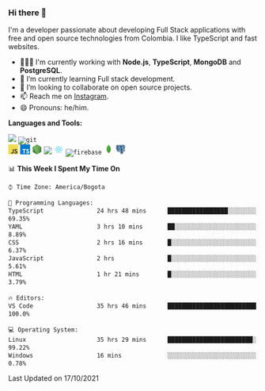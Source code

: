 ### Hi there 👋

I'm a developer passionate about developing Full Stack applications with free and open source technologies from Colombia. I like TypeScript and fast websites.

- 👨🏽‍💻 I'm currently working with **Node.js**, **TypeScript**, **MongoDB** and **PostgreSQL**.
- 🌱 I’m currently learning Full stack development.
- 🚀 I’m looking to collaborate on open source projects.
- 📫   Reach me on [Instagram](https://instagram.com/nexckycort).
- 😄  Pronouns: he/him.

**Languages and Tools:**  

<code><img height="20"  src="https://upload.wikimedia.org/wikipedia/commons/2/2d/Visual_Studio_Code_1.18_icon.svg"></code>
<code><img src="https://www.vectorlogo.zone/logos/git-scm/git-scm-icon.svg" alt="git" height="20"/> </code>
<code><img height="20" src="https://raw.githubusercontent.com/github/explore/80688e429a7d4ef2fca1e82350fe8e3517d3494d/topics/javascript/javascript.png"></code>
<code><img height="20" src="https://raw.githubusercontent.com/github/explore/80688e429a7d4ef2fca1e82350fe8e3517d3494d/topics/typescript/typescript.png"></code>
<code><img height="20" src="https://raw.githubusercontent.com/github/explore/80688e429a7d4ef2fca1e82350fe8e3517d3494d/topics/nodejs/nodejs.png"></code>
<code><img height="20" src="https://deno.land/logo.svg"></code>
<code><img height="20" src="https://raw.githubusercontent.com/github/explore/80688e429a7d4ef2fca1e82350fe8e3517d3494d/topics/react/react.png"></code>
<code><img src="https://www.vectorlogo.zone/logos/firebase/firebase-icon.svg" alt="firebase"  height="20"/></code>
<code><img src="https://raw.githubusercontent.com/devicons/devicon/master/icons/mongodb/mongodb-original.svg"  height="20"/></code>
<code><img src="https://raw.githubusercontent.com/devicons/devicon/master/icons/postgresql/postgresql-original.svg" height="20"/></code>

<!--START_SECTION:waka-->
📊 **This Week I Spent My Time On** 

```text
⌚︎ Time Zone: America/Bogota

💬 Programming Languages: 
TypeScript               24 hrs 48 mins      █████████████████░░░░░░░░   69.35% 
YAML                     3 hrs 10 mins       ██░░░░░░░░░░░░░░░░░░░░░░░   8.89% 
CSS                      2 hrs 16 mins       █░░░░░░░░░░░░░░░░░░░░░░░░   6.37% 
JavaScript               2 hrs               █░░░░░░░░░░░░░░░░░░░░░░░░   5.61% 
HTML                     1 hr 21 mins        █░░░░░░░░░░░░░░░░░░░░░░░░   3.79%

🔥 Editors: 
VS Code                  35 hrs 46 mins      █████████████████████████   100.0%

💻 Operating System: 
Linux                    35 hrs 29 mins      ████████████████████████░   99.22% 
Windows                  16 mins             ░░░░░░░░░░░░░░░░░░░░░░░░░   0.78%

```


 Last Updated on 17/10/2021
<!--END_SECTION:waka-->
